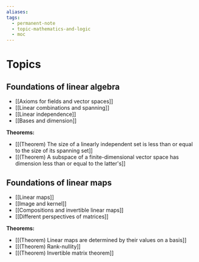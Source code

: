 ```yaml
---
aliases: 
tags:
  - permanent-note
  - topic-mathematics-and-logic
  - moc
---
```

# Topics

## Foundations of linear algebra

- [[Axioms for fields and vector spaces]]
- [[Linear combinations and spanning]]
- [[Linear independence]]
- [[Bases and dimension]]

**Theorems:**
- [[(Theorem) The size of a linearly independent set is less than or equal to the size of its spanning set]]
- [[(Theorem) A subspace of a finite-dimensional vector space has dimension less than or equal to the latter's]]

## Foundations of linear maps

- [[Linear maps]]
- [[Image and kernel]]
- [[Compositions and invertible linear maps]]
- [[Different perspectives of matrices]]

**Theorems:**
- [[(Theorem) Linear maps are determined by their values on a basis]]
- [[(Theorem) Rank-nullity]]
- [[(Theorem) Invertible matrix theorem]]